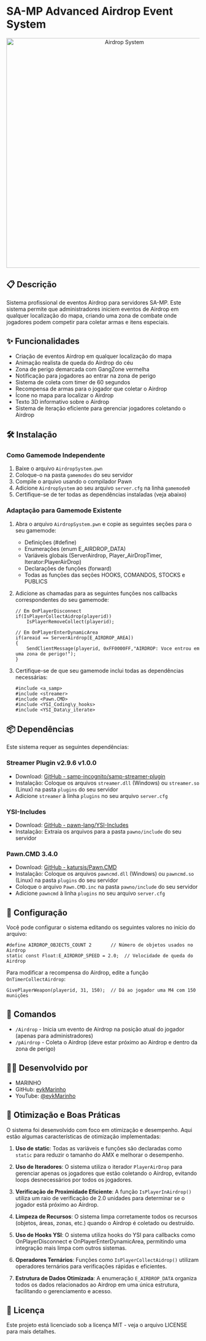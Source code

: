 # SA-MP Advanced Airdrop Event System

<p align="center">
  <img src="https://i.imgur.com/YOUR_IMAGE_HERE.png" alt="Airdrop System" width="600">
</p>

## 📋 Descrição

Sistema profissional de eventos Airdrop para servidores SA-MP. Este sistema permite que administradores iniciem eventos de Airdrop em qualquer localização do mapa, criando uma zona de combate onde jogadores podem competir para coletar armas e itens especiais.

## ✨ Funcionalidades

- Criação de eventos Airdrop em qualquer localização do mapa
- Animação realista de queda do Airdrop do céu
- Zona de perigo demarcada com GangZone vermelha
- Notificação para jogadores ao entrar na zona de perigo
- Sistema de coleta com timer de 60 segundos
- Recompensa de armas para o jogador que coletar o Airdrop
- Ícone no mapa para localizar o Airdrop
- Texto 3D informativo sobre o Airdrop
- Sistema de iteração eficiente para gerenciar jogadores coletando o Airdrop

## 🛠️ Instalação

### Como Gamemode Independente

1. Baixe o arquivo `AirdropSystem.pwn`
2. Coloque-o na pasta `gamemodes` do seu servidor
3. Compile o arquivo usando o compilador Pawn
4. Adicione `AirdropSystem` ao seu arquivo `server.cfg` na linha `gamemode0`
5. Certifique-se de ter todas as dependências instaladas (veja abaixo)

### Adaptação para Gamemode Existente

1. Abra o arquivo `AirdropSystem.pwn` e copie as seguintes seções para o seu gamemode:
   - Definições (#define)
   - Enumerações (enum E_AIRDROP_DATA)
   - Variáveis globais (ServerAirdrop, Player_AirDropTimer, Iterator:PlayerAirDrop)
   - Declarações de funções (forward)
   - Todas as funções das seções HOOKS, COMANDOS, STOCKS e PUBLICS

2. Adicione as chamadas para as seguintes funções nos callbacks correspondentes do seu gamemode:
   ```pawn
   // Em OnPlayerDisconnect
   if(IsPlayerCollectAidrop(playerid))
       IsPlayerRemoveCollect(playerid);
   
   // Em OnPlayerEnterDynamicArea
   if(areaid == ServerAirdrop[E_AIRDROP_AREA])
   {
       SendClientMessage(playerid, 0xFF0000FF,"AIRDROP: Voce entrou em uma zona de perigo!");
   }
   ```

3. Certifique-se de que seu gamemode inclui todas as dependências necessárias:
   ```pawn
   #include <a_samp>
   #include <streamer>
   #include <Pawn.CMD>
   #include <YSI_Coding\y_hooks>
   #include <YSI_Data\y_iterate>
   ```

## 📦 Dependências

Este sistema requer as seguintes dependências:

### Streamer Plugin v2.9.6 v1.0.0
- Download: [GitHub - samp-incognito/samp-streamer-plugin](https://github.com/samp-incognito/samp-streamer-plugin/releases)
- Instalação: Coloque os arquivos `streamer.dll` (Windows) ou `streamer.so` (Linux) na pasta `plugins` do seu servidor
- Adicione `streamer` à linha `plugins` no seu arquivo `server.cfg`

### YSI-Includes
- Download: [GitHub - pawn-lang/YSI-Includes](https://github.com/pawn-lang/YSI-Includes)
- Instalação: Extraia os arquivos para a pasta `pawno/include` do seu servidor

### Pawn.CMD 3.4.0
- Download: [GitHub - katursis/Pawn.CMD](https://github.com/katursis/Pawn.CMD/releases)
- Instalação: Coloque os arquivos `pawncmd.dll` (Windows) ou `pawncmd.so` (Linux) na pasta `plugins` do seu servidor
- Coloque o arquivo `Pawn.CMD.inc` na pasta `pawno/include` do seu servidor
- Adicione `pawncmd` à linha `plugins` no seu arquivo `server.cfg`

## 🔧 Configuração

Você pode configurar o sistema editando os seguintes valores no início do arquivo:

```pawn
#define AIRDROP_OBJECTS_COUNT 2       // Número de objetos usados no Airdrop
static const Float:E_AIRDROP_SPEED = 2.0;  // Velocidade de queda do Airdrop
```

Para modificar a recompensa do Airdrop, edite a função `OnTimerCollectAirdrop`:

```pawn
GivePlayerWeapon(playerid, 31, 150);  // Dá ao jogador uma M4 com 150 munições
```

## 📝 Comandos

- `/Airdrop` - Inicia um evento de Airdrop na posição atual do jogador (apenas para administradores)
- `/pAirdrop` - Coleta o Airdrop (deve estar próximo ao Airdrop e dentro da zona de perigo)

## 👨‍💻 Desenvolvido por

- MARINHO
- GitHub: [eykMarinho](https://github.com/eykMarinho)
- YouTube: [@eykMarinho](https://www.youtube.com/@eykMarinho)

## 🚀 Otimização e Boas Práticas

O sistema foi desenvolvido com foco em otimização e desempenho. Aqui estão algumas características de otimização implementadas:

1. **Uso de static**: Todas as variáveis e funções são declaradas como `static` para reduzir o tamanho do AMX e melhorar o desempenho.

2. **Uso de Iteradores**: O sistema utiliza o iterador `PlayerAirDrop` para gerenciar apenas os jogadores que estão coletando o Airdrop, evitando loops desnecessários por todos os jogadores.

3. **Verificação de Proximidade Eficiente**: A função `IsPlayerInAirdrop()` utiliza um raio de verificação de 2.0 unidades para determinar se o jogador está próximo ao Airdrop.

4. **Limpeza de Recursos**: O sistema limpa corretamente todos os recursos (objetos, áreas, zonas, etc.) quando o Airdrop é coletado ou destruído.

5. **Uso de Hooks YSI**: O sistema utiliza hooks do YSI para callbacks como OnPlayerDisconnect e OnPlayerEnterDynamicArea, permitindo uma integração mais limpa com outros sistemas.

6. **Operadores Ternários**: Funções como `IsPlayerCollectAidrop()` utilizam operadores ternários para verificações rápidas e eficientes.

7. **Estrutura de Dados Otimizada**: A enumeração `E_AIRDROP_DATA` organiza todos os dados relacionados ao Airdrop em uma única estrutura, facilitando o gerenciamento e acesso.

## 📄 Licença

Este projeto está licenciado sob a licença MIT - veja o arquivo LICENSE para mais detalhes.